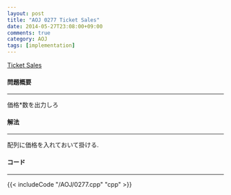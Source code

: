 ```yaml
---
layout: post
title: "AOJ 0277 Ticket Sales"
date: 2014-05-27T23:08:00+09:00
comments: true
category: AOJ
tags: [implementation]
---
```


[Ticket Sales](http://judge.u-aizu.ac.jp/onlinejudge/description.jsp?id=0277)

#### 問題概要

****

価格*数を出力しろ

#### 解法

****

配列に価格を入れておいて掛ける.

#### コード

****

{{< includeCode "/AOJ/0277.cpp" "cpp" >}}
